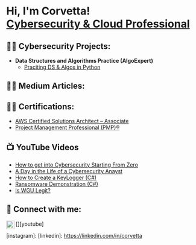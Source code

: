 <h1>Hi, I'm Corvetta! <br/><a href="https://github.com/corvetta"></a> <a href="https://www.linkedin.com/in/corvetta/">Cybersecurity & Cloud Professional</a>
<h2>👨‍💻 Cybersecurity Projects:</h2>

- <b>Data Structures and Algorithms Practice (AlgoExpert)</b>
  - [Praciting DS & Algos in Python](https://github.com/joshmadakor1/Algorithms-Practice)
 
<h2>👨‍💻 Medium Articles:</h2>
 
<h2>👨‍💻 Certifications:</h2>
<ul>
  <li>
    <a href="https://www.credly.com/badges/ed26f288-4bcc-4e52-b5d7-400f27b99d4d/linked_in_profile" target="_blank">
      AWS Certified Solutions Architect – Associate
    </a>
  </li>
  <li>
    <a href="https://www.credly.com/badges/83f835d7-099a-4ca1-9b8f-86197b4d7fe5/linked_in_profile" target="_blank">
      Project Management Professional (PMP)®
    </a>
  </li>
</ul>



<h2>📺 YouTube Videos</h2>

- [How to get into Cybersecurity Starting From Zero](https://www.youtube.com/watch?v=a83ASGn_V_s)
- [A Day in the Life of a Cybersecurity Anayst](https://www.youtube.com/watch?v=uHy3oM7NnoU)
- [How to Create a KeyLogger (C#)](https://www.youtube.com/watch?v=N-L9hklSlNk)
- [Ransomware Demonstration (C#)](https://www.youtube.com/watch?v=OfvdQeh79s0)
- [Is WGU Legit?](https://www.youtube.com/watch?v=E2MwRWxDBkA)

<h2> 🤳 Connect with me:</h2>

[<img align="left" alt="JoshMadakor | YouTube" width="22px" src="https://cdn.jsdelivr.net/npm/simple-icons@v3/icons/youtube.svgg" />][youtube]


[twitter]:
[youtube]: 
[instagram]: 
[linkedin]: https://linkedin.com/in/corvetta

<!--
**joshmadakor1/joshmadakor1** is a ✨ _special_ ✨ repository because its `README.md` (this file) appears on your GitHub profile.

Here are some ideas to get you started:

- 🔭 I’m currently working on ...
- 🌱 I’m currently learning ...
- 👯 I’m looking to collaborate on ...
- 🤔 I’m looking for help with ...
- 💬 Ask me about ...
- 📫 How to reach me: ...
- 😄 Pronouns: ...
- ⚡ Fun fact: ...
-->
